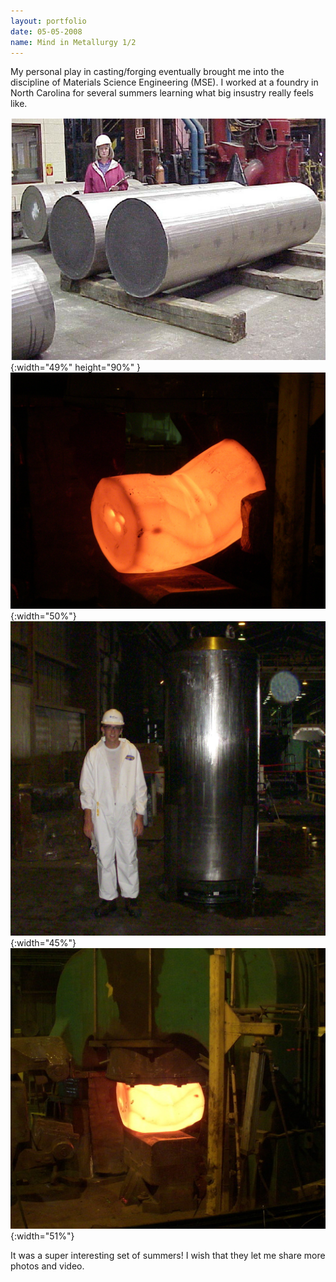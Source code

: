 ```yaml
---
layout: portfolio
date: 05-05-2008
name: Mind in Metallurgy 1/2
---
```


My personal play in casting/forging eventually brought me into the discipline
of Materials Science Engineering (MSE).  I worked at a foundry in North Carolina
for several summers learning what big insustry really feels like.

![alt text](/images/allvac/ingots.png "Ingots"){:width="49%" height="90%" }
![alt text](/images/allvac/hot.jpg "Robocar Climbing"){:width="50%"}
![alt text](/images/allvac/piston.jpg "Robocar Front"){:width="45%"}
![alt text](/images/allvac/press.jpg "Robocar Isometric"){:width="51%"}

It was a super interesting set of summers!  I wish that they let me share more
photos and video.  
